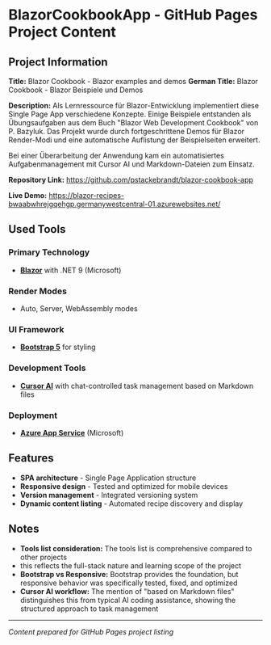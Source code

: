 # BlazorCookbookApp - GitHub Pages Project Content

## Project Information

**Title:** Blazor Cookbook - Blazor examples and demos
**German Title:** Blazor Cookbook - Blazor Beispiele und Demos

**Description:** Als Lernressource für Blazor-Entwicklung implementiert diese Single Page App verschiedene Konzepte.
Einige Beispiele entstanden als Übungsaufgaben aus dem Buch "Blazor Web Development Cookbook" von P. Bazyluk.
Das Projekt wurde durch fortgeschrittene Demos für Blazor Render-Modi
und eine automatische Auflistung der Beispielseiten erweitert.

Bei einer Überarbeitung der Anwendung kam ein automatisiertes Aufgabenmanagement mit Cursor AI und Markdown-Dateien zum Einsatz.

**Repository Link:** https://github.com/pstackebrandt/blazor-cookbook-app

**Live Demo:** https://blazor-recipes-bwaabwhrejgqehgp.germanywestcentral-01.azurewebsites.net/

## Used Tools

### Primary Technology
- **[Blazor](https://dotnet.microsoft.com/apps/aspnet/web-apps/blazor)** with .NET 9 (Microsoft)

### Render Modes
- Auto, Server, WebAssembly modes

### UI Framework
- **[Bootstrap 5](https://getbootstrap.com/)** for styling

### Development Tools
- **[Cursor AI](https://cursor.sh/)** with chat-controlled task management based on Markdown files

### Deployment
- **[Azure App Service](https://azure.microsoft.com/services/app-service/)** (Microsoft)

## Features

- **SPA architecture** - Single Page Application structure
- **Responsive design** - Tested and optimized for mobile devices
- **Version management** - Integrated versioning system
- **Dynamic content listing** - Automated recipe discovery and display

## Notes

- **Tools list consideration:** The tools list is comprehensive compared to other projects
- this reflects the full-stack nature and learning scope of the project
- **Bootstrap vs Responsive:** Bootstrap provides the foundation,
but responsive behavior was specifically tested, fixed, and optimized
- **Cursor AI workflow:** The mention of "based on Markdown files" distinguishes this from typical AI coding assistance,
showing the structured approach to task management

---

*Content prepared for GitHub Pages project listing*
